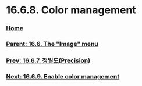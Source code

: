 # 16.6.8. Color management

### [Home](./00-home.md)
### [Parent: 16.6. The "Image" menu](./16-06-00-the-image-menu.md)
### [Prev: 16.6.7. 정밀도(Precision)](./16-06-07-precision.md)
### [Next: 16.6.9. Enable color management](./16-06-09-enable-color-management.md)
